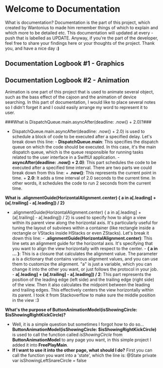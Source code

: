 #  Welcome to Documentation

What is documentation?
Documentation is the part of this project, which created by Wantonius to made him remember things of which to explain and which more to be detailed etc. This documentation will updated at every -push that is labelled as UPDATE. Anyway, if you're the part of the developer, feel free to share your findings here or your thoughts of the project. Thank you, and have a nice day **:)**

## Documentation Logbook #1 - Graphics

## Documentation Logbook #2 - Animation
Animation is one part of this project that is used to animate several object, such as the bass effect of the cajoon and the animation of device searching. In this part of documentation, I would like to place several notes so I didn't forget it and I could easily arrange my word to represent it to user.

###What is DispatchQueue.main.asyncAfter(deadline: .now() + 2.0)?###
- DispatchQueue.main.asyncAfter(deadline: .now() + 2.0)
    is used to schedule a block of code to be executed after a specified delay. Let's break down this line:
        - **DispatchQueue.main**: 
            This specifies the dispatch queue on which the code should be executed. In this case, it's the main dispatch queue, which is the queue responsible for running tasks related to the user interface in a SwiftUI application.
        - **asyncAfter(deadline: .now() + 2.0)**: 
            This part schedules the code to be executed after a specified time interval. There are two parts we     could break down from this line:
                + **.now()**: This represents the current point in time.
                + **2.0**: It adds a time interval of 2.0 seconds to the current time. In other words, it schedules the code to run 2 seconds from the current time.

**What is .alignmentGuide(HorizontalAlignment.center) { a in a[.leading] + (a[.trailing] - a[.leading]) / 2}**
- .alignmentGuide(HorizontalAlignment.center) { a in a[.leading] + (a[.trailing] - a[.leading]) / 2} 
    is used to specify how to align a view within its parent view along the horizontal axis. It's particularly useful for tuning the layout of subviews within a container (like rectangle inside a rectangle or VStacks inside HStacks or even ZStacks). Let's break it down this line:
        - **.alignmentGuide(HorizontalAlignment.center)**: 
            This line sets an alignment guide for the horizontal axis. It's specifying that you want to align the view horizontally with respect to the center.
        - **{ a in ... }**:
            This is a closure that calculates the alignment value. The parameter a is a dictionary that contains various alignment values, and you can use them to customize the alignment. "a" is just a variable, which you can change it into the other you want, or just follows the protocol in your job.
        - **a[.leading] + (a[.trailing] - a[.leading]) / 2**:
            This part represents the position of the leading edge (left side) and the trailing edge (right side) of the view. Then it also calculates the midpoint between the leading and trailing edges. This effectively centers the view horizontally within its parent. I took it from Stackoverflow to make sure the middle position in the view :3

**What's the purpose of ButtonAnimationModel(isShowingCircle: $isShowingRightKickCircle)?**
- Well, it is a simple question but sometimes I forgot how to do so... **ButtonAnimationModel(isShowingCircle: $isShowingRightKickCircle)** is used to call the function called *isShowingCircle* from **ButtonAnimationModel** to any page you want, in this simple project I added it into **FreePlayMain**.
- **If I want to use it into the other page, what should I do?** 
    First you can call the function you want into a 'state', which the line is:
     @State private var isShowingLeftSnareCircle = false





